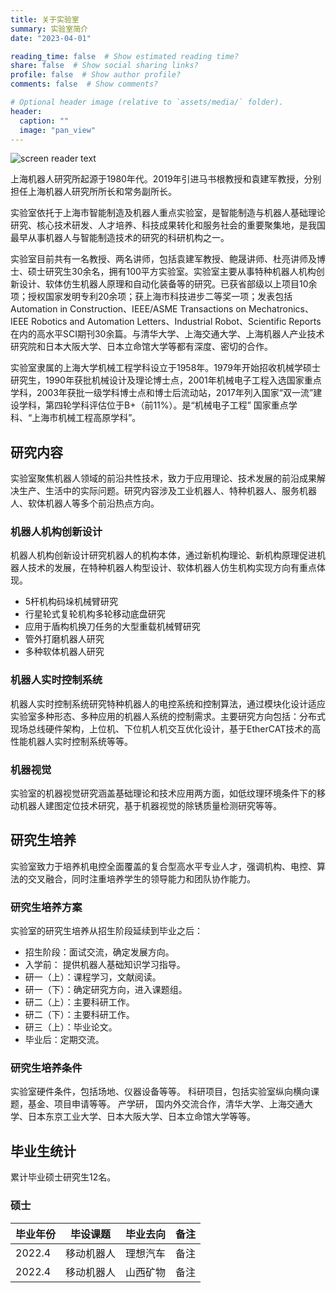 ```yaml
---
title: 关于实验室
summary: 实验室简介
date: "2023-04-01"

reading_time: false  # Show estimated reading time?
share: false  # Show social sharing links?
profile: false  # Show author profile?
comments: false  # Show comments?

# Optional header image (relative to `assets/media/` folder).
header:
  caption: ""
  image: "pan_view"
---
```


![screen reader text](pan_view.jpg)


上海机器人研究所起源于1980年代。2019年引进马书根教授和袁建军教授，分别担任上海机器人研究所所长和常务副所长。

实验室依托于上海市智能制造及机器人重点实验室，是智能制造与机器人基础理论研究、核心技术研发、人才培养、科技成果转化和服务社会的重要聚集地，是我国最早从事机器人与智能制造技术的研究的科研机构之一。

实验室目前共有一名教授、两名讲师，包括袁建军教授、鲍晟讲师、杜亮讲师及博士、硕士研究生30余名，拥有100平方实验室。实验室主要从事特种机器人机构创新设计、软体仿生机器人原理和自动化装备等的研究。已获省部级以上项目10余项；授权国家发明专利20余项；获上海市科技进步二等奖一项；发表包括Automation in Construction、IEEE/ASME Transactions on Mechatronics、IEEE Robotics and Automation Letters、Industrial Robot、Scientific Reports在内的高水平SCI期刊30余篇。与清华大学、上海交通大学、上海机器人产业技术研究院和日本大阪大学、日本立命馆大学等都有深度、密切的合作。

实验室隶属的上海大学机械工程学科设立于1958年。1979年开始招收机械学硕士研究生，1990年获批机械设计及理论博士点，2001年机械电子工程入选国家重点学科，2003年获批一级学科博士点和博士后流动站，2017年列入国家“双一流”建设学科，第四轮学科评估位于B+（前11%）。是“机械电子工程” 国家重点学科、“上海市机械工程高原学科”。


## 研究内容

实验室聚焦机器人领域的前沿共性技术，致力于应用理论、技术发展的前沿成果解决生产、生活中的实际问题。研究内容涉及工业机器人、特种机器人、服务机器人、软体机器人等多个前沿热点方向。

### 机器人机构创新设计

机器人机构创新设计研究机器人的机构本体，通过新机构理论、新机构原理促进机器人技术的发展，在特种机器人构型设计、软体机器人仿生机构实现方向有重点体现。

- 5杆机构码垛机械臂研究
- 行星轮式复轮机构多轮移动底盘研究
- 应用于盾构机换刀任务的大型重载机械臂研究
- 管外打磨机器人研究
- 多种软体机器人研究

### 机器人实时控制系统

机器人实时控制系统研究特种机器人的电控系统和控制算法，通过模块化设计适应实验室多种形态、多种应用的机器人系统的控制需求。主要研究方向包括：分布式现场总线硬件架构，上位机、下位机人机交互优化设计，基于EtherCAT技术的高性能机器人实时控制系统等等。

### 机器视觉

实验室的机器视觉研究涵盖基础理论和技术应用两方面，如低纹理环境条件下的移动机器人建图定位技术研究，基于机器视觉的除锈质量检测研究等等。


## 研究生培养

实验室致力于培养机电控全面覆盖的复合型高水平专业人才，强调机构、电控、算法的交叉融合，同时注重培养学生的领导能力和团队协作能力。

### 研究生培养方案

实验室的研究生培养从招生阶段延续到毕业之后：

- 招生阶段：面试交流，确定发展方向。
- 入学前： 提供机器人基础知识学习指导。
- 研一（上）：课程学习，文献阅读。
- 研一（下）：确定研究方向，进入课题组。
- 研二（上）：主要科研工作。
- 研二（下）：主要科研工作。
- 研三（上）：毕业论文。
- 毕业后：定期交流。

### 研究生培养条件

实验室硬件条件，包括场地、仪器设备等等。
科研项目，包括实验室纵向横向课题，基金、项目申请等等。
产学研，
国内外交流合作，清华大学、上海交通大学、日本东京工业大学、日本大阪大学、日本立命馆大学等等。


## 毕业生统计

累计毕业硕士研究生12名。

### 硕士

| 毕业年份   | 毕设课题    | 毕业去向   |  备注      |
| --------- | ---------- | ---------- | --------- |
| 2022.4   | 移动机器人    | 理想汽车   |  备注    |
| 2022.4   | 移动机器人    | 山西矿物   |  备注    |